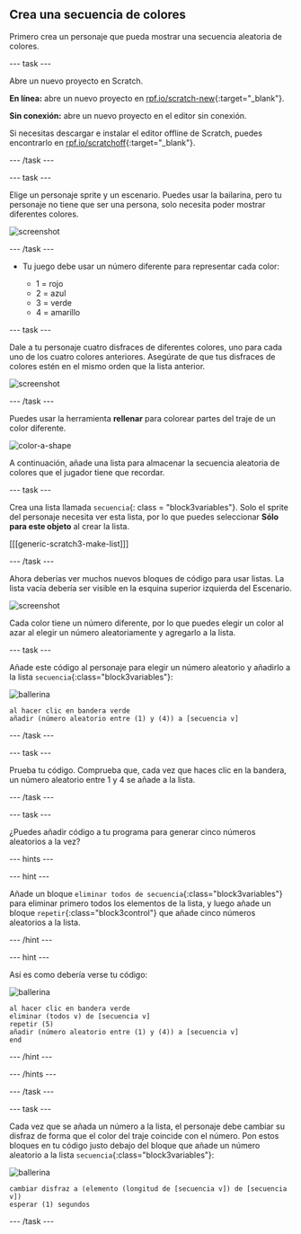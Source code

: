 ## Crea una secuencia de colores

Primero crea un personaje que pueda mostrar una secuencia aleatoria de colores.

\--- task \---

Abre un nuevo proyecto en Scratch.

**En línea:** abre un nuevo proyecto en [rpf.io/scratch-new](https://rpf.io/scratch-new){:target="_blank"}.

**Sin conexión:** abre un nuevo proyecto en el editor sin conexión.

Si necesitas descargar e instalar el editor offline de Scratch, puedes encontrarlo en [rpf.io/scratchoff](https://rpf.io/scratchoff){:target="_blank"}.

\--- /task \---

\--- task \---

Elige un personaje sprite y un escenario. Puedes usar la bailarina, pero tu personaje no tiene que ser una persona, solo necesita poder mostrar diferentes colores.

![screenshot](images/colour-sprite.png)

\--- /task \---

+ Tu juego debe usar un número diferente para representar cada color:
    
    + 1 = rojo
    + 2 = azul
    + 3 = verde
    + 4 = amarillo

\--- task \---

Dale a tu personaje cuatro disfraces de diferentes colores, uno para cada uno de los cuatro colores anteriores. Asegúrate de que tus disfraces de colores estén en el mismo orden que la lista anterior.

![screenshot](images/colour-costume.png)

\--- /task \---

Puedes usar la herramienta **rellenar** para colorear partes del traje de un color diferente.

![color-a-shape](images/color-a-shape.png)

A continuación, añade una lista para almacenar la secuencia aleatoria de colores que el jugador tiene que recordar.

\--- task \---

Crea una lista llamada `secuencia`{: class = "block3variables"}. Solo el sprite del personaje necesita ver esta lista, por lo que puedes seleccionar **Sólo para este objeto** al crear la lista.

[[[generic-scratch3-make-list]]]

\--- /task \---

Ahora deberías ver muchos nuevos bloques de código para usar listas. La lista vacía debería ser visible en la esquina superior izquierda del Escenario.

![screenshot](images/colour-list-blocks-annotated.png)

Cada color tiene un número diferente, por lo que puedes elegir un color al azar al elegir un número aleatoriamente y agregarlo a la lista.

\--- task \---

Añade este código al personaje para elegir un número aleatorio y añadirlo a la lista `secuencia`{:class="block3variables"}:

![ballerina](images/ballerina.png)

```blocks3
al hacer clic en bandera verde
añadir (número aleatorio entre (1) y (4)) a [secuencia v]
```

\--- /task \---

\--- task \---

Prueba tu código. Comprueba que, cada vez que haces clic en la bandera, un número aleatorio entre 1 y 4 se añade a la lista.

\--- /task \---

\--- task \---

¿Puedes añadir código a tu programa para generar cinco números aleatorios a la vez?

\--- hints \---

\--- hint \---

Añade un bloque `eliminar todos de secuencia`{:class="block3variables"} para eliminar primero todos los elementos de la lista, y luego añade un bloque `repetir`{:class="block3control"} que añade cinco números aleatorios a la lista.

\--- /hint \---

\--- hint \---

Así es como debería verse tu código:

![ballerina](images/ballerina.png)

```blocks3
al hacer clic en bandera verde
eliminar (todos v) de [secuencia v]
repetir (5) 
añadir (número aleatorio entre (1) y (4)) a [secuencia v]
end
```

\--- /hint \---

\--- /hints \---

\--- /task \---

\--- task \---

Cada vez que se añada un número a la lista, el personaje debe cambiar su disfraz de forma que el color del traje coincide con el número. Pon estos bloques en tu código justo debajo del bloque que añade un número aleatorio a la lista `secuencia`{:class="block3variables"}:

![ballerina](images/ballerina.png)

```blocks3
cambiar disfraz a (elemento (longitud de [secuencia v]) de [secuencia v])
esperar (1) segundos
```

\--- /task \---